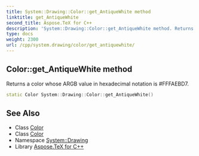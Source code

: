 ```yaml
---
title: System::Drawing::Color::get_AntiqueWhite method
linktitle: get_AntiqueWhite
second_title: Aspose.TeX for C++
description: 'System::Drawing::Color::get_AntiqueWhite method. Returns a color whose ARGB value in hexadecimal notation is #FFFAEBD7 in C++.'
type: docs
weight: 2300
url: /cpp/system.drawing/color/get_antiquewhite/
---
```

## Color::get_AntiqueWhite method


Returns a color whose ARGB value in hexadecimal notation is #FFFAEBD7.

```cpp
static Color System::Drawing::Color::get_AntiqueWhite()
```

## See Also

* Class [Color](../)
* Class [Color](../)
* Namespace [System::Drawing](../../)
* Library [Aspose.TeX for C++](../../../)

